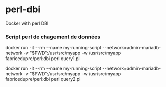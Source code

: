 # perl-dbi
Docker with perl DBI
### Script perl de chagement de données

docker run -it --rm --name my-running-script --network=admin-mariadb-network -v "$PWD":/usr/src/myapp -w /usr/src/myapp fabricedupre/perl:dbi perl query1.pl

docker run -it --rm --name my-running-script --network=admin-mariadb-network -v "$PWD":/usr/src/myapp -w /usr/src/myapp fabricedupre/perl:dbi perl query2.pl
